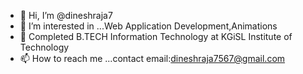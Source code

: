 - 👋 Hi, I’m @dineshraja7
- 👀 I’m interested in ...Web Application Development,Animations
- 🌱 Completed B.TECH Information Technology at KGiSL Institute of Technology
- 📫 How to reach me ...contact email:dineshraja7567@gmail.com

<!---
dineshraja7/dineshraja7 is a ✨ special ✨ repository because its `README.md` (this file) appears on your GitHub profile.
You can click the Preview link to take a look at your changes.
--->
